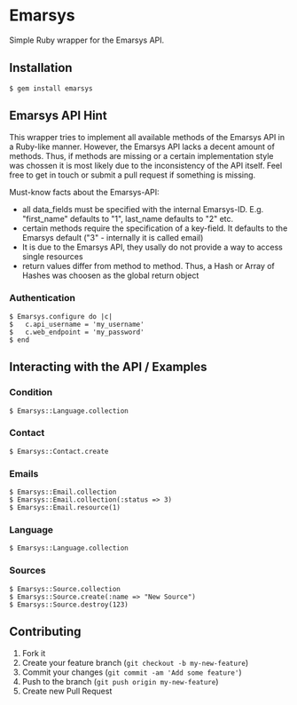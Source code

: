 # Emarsys

Simple Ruby wrapper for the Emarsys API.

## Installation

    $ gem install emarsys

## Emarsys API Hint

This wrapper tries to implement all available methods of the Emarsys API in a 
Ruby-like manner. However, the Emarsys API lacks a decent amount of methods. 
Thus, if methods are missing or a certain implementation
style was chossen it is most likely due to the inconsistency of the API itself. 
Feel free to get in touch or submit a pull request if something is missing.

Must-know facts about the Emarsys-API:
- all data_fields must be specified with the internal Emarsys-ID. E.g. "first_name"
defaults to "1", last_name defaults to "2" etc.
- certain methods require the specification of a key-field. It defaults to the Emarsys default 
("3" - internally it is called email)
- It is due to the Emarsys API, they usally do not provide a way to access single resources
- return values differ from method to method. Thus, a Hash or Array of Hashes was choosen
as the global return object

### Authentication

    $ Emarsys.configure do |c|
    $   c.api_username = 'my_username'
    $   c.web_endpoint = 'my_password'
    $ end

## Interacting with the API / Examples
### Condition
    
    $ Emarsys::Language.collection

### Contact
    
    $ Emarsys::Contact.create

### Emails
    
    $ Emarsys::Email.collection
    $ Emarsys::Email.collection(:status => 3)
    $ Emarsys::Email.resource(1)

### Language
    
    $ Emarsys::Language.collection

### Sources
    
    $ Emarsys::Source.collection
    $ Emarsys::Source.create(:name => "New Source")
    $ Emarsys::Source.destroy(123)
    

## Contributing

1. Fork it
2. Create your feature branch (`git checkout -b my-new-feature`)
3. Commit your changes (`git commit -am 'Add some feature'`)
4. Push to the branch (`git push origin my-new-feature`)
5. Create new Pull Request